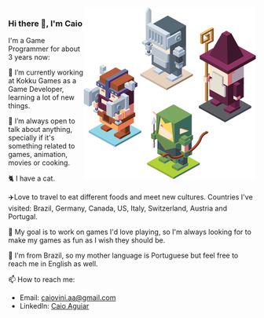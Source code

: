 <img align="right" src="https://github.com/caiovini980/caiovini980/blob/master/RPG%20characters.png" alt="RPG Characters to illustrate game development" width=350px height=350px />

### Hi there 👋, I'm Caio


I'm a Game Programmer for about 3 years now:

🔭 I’m currently working at Kokku Games as a Game Developer, learning a lot of new things.

👯 I’m always open to talk about anything, specially if it's something related to games, animation, movies or cooking. 

🐈 I have a cat.

✈️Love to travel to eat different foods and meet new cultures. Countries I've visited: Brazil, Germany, Canada, US, Italy, Switzerland, Austria and Portugal.

🎯 My goal is to work on games I'd love playing, so I'm always looking for to make my games as fun as I wish they should be.

💬 I'm from Brazil, so my mother language is Portuguese but feel free to reach me in English as well.

📫 How to reach me: 
  - Email: caiovini.aa@gmail.com
  - LinkedIn: [Caio Aguiar](https://www.linkedin.com/in/caio-aguiar-00872613b/)
